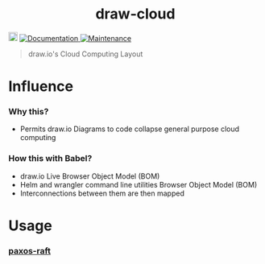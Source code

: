 <h1 align="center">draw-cloud </h1>
<p>
  <a href="https://www.npmjs.com/package/draw-cloud"><img src="https://badge.fury.io/js/draw-cloud.svg" alt="npm version" height="18"></a>
  <a href="https://github.com/paxos-raft/paxos-raft/tree/master/packages/draw-cloud#readme" target="_blank">
    <img alt="Documentation" src="https://img.shields.io/badge/documentation-yes-brightgreen.svg" />
  </a>
  <a href="https://github.com/paxos-raft/paxos-raft/graphs/commit-activity" target="_blank">
    <img alt="Maintenance" src="https://img.shields.io/badge/Maintained%3F-yes-green.svg" />
  </a>
</p>


> draw.io's Cloud Computing Layout

# Influence
### Why this?
* Permits draw.io Diagrams to code collapse general purpose cloud computing

### How this with Babel?
* draw.io Live Browser Object Model (BOM) 
* Helm and wrangler command line utilities Browser Object Model (BOM)   
* Interconnections between them are then mapped

# Usage
### [paxos-raft](https://github.com/paxos-raft/paxos-raft#readme)
